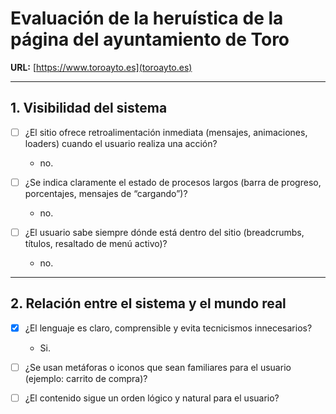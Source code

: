# Evaluación de la heruística de la página del ayuntamiento de Toro


**URL:** [https://www.toroayto.es](toroayto.es)

---
## 1. Visibilidad del sistema

- [ ] ¿El sitio ofrece retroalimentación inmediata (mensajes, animaciones, loaders) cuando el usuario realiza una acción?
    - no. 

- [ ] ¿Se indica claramente el estado de procesos largos (barra de progreso, porcentajes, mensajes de “cargando”)?
    - no.

- [ ] ¿El usuario sabe siempre dónde está dentro del sitio (breadcrumbs, títulos, resaltado de menú activo)?
    - no.

--- 

## 2. Relación entre el sistema y el mundo real

- [x] ¿El lenguaje es claro, comprensible y evita tecnicismos innecesarios?
    - Si.
- [ ] ¿Se usan metáforas o iconos que sean familiares para el usuario (ejemplo: carrito de compra)?

- [ ] ¿El contenido sigue un orden lógico y natural para el usuario?
